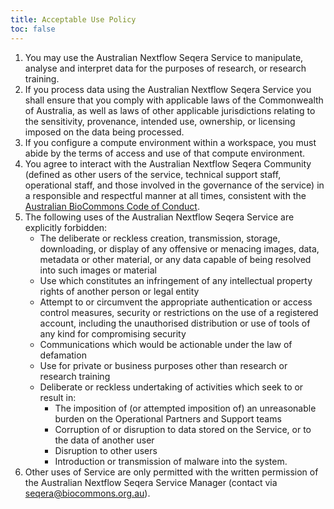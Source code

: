 ```yaml
---
title: Acceptable Use Policy
toc: false
---
```


1. You may use the Australian Nextflow Seqera Service to manipulate, analyse and interpret data for the purposes of research, or research training.
2. If you process data using the Australian Nextflow Seqera Service you shall ensure that you comply with applicable laws of the Commonwealth of Australia, as well as laws of other applicable jurisdictions relating to the sensitivity, provenance, intended use, ownership, or licensing imposed on the data being processed. 
3. If you configure a compute environment within a workspace, you must abide by the terms of access and use of that compute environment.
4. You agree to interact with the Australian Nextflow Seqera Community (defined as other users of the service, technical support staff, operational staff, and those involved in the governance of the service) in a responsible and respectful manner at all times, consistent with the [Australian BioCommons Code of Conduct](https://doi.org/10.5281/zenodo.4276854).
5. The following uses of the Australian Nextflow Seqera Service are explicitly forbidden:
    - The deliberate or reckless creation, transmission, storage, downloading, or display of any offensive or menacing images, data, metadata or other material, or any data capable of being resolved into such images or material
    - Use which constitutes an infringement of any intellectual property rights of another person or legal entity
    - Attempt to or circumvent the appropriate authentication or access control measures, security or restrictions on the use of a registered account, including the unauthorised distribution or use of tools of any kind for compromising security
    - Communications which would be actionable under the law of defamation
    - Use for private or business purposes other than research or research training
    - Deliberate or reckless undertaking of activities which seek to or result in:
        - The imposition of (or attempted imposition of) an unreasonable burden on the Operational Partners and Support teams
        - Corruption of or disruption to data stored on the Service, or to the data of another user
        - Disruption to other users
        - Introduction or transmission of malware into the system.
6. Other uses of Service are only permitted with the written permission of the Australian Nextflow Seqera Service Manager (contact via <seqera@biocommons.org.au>).

